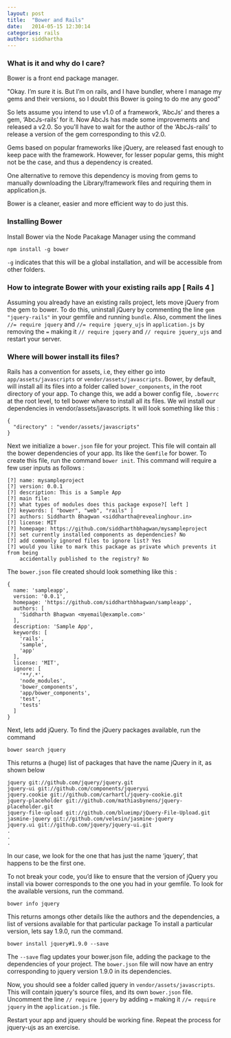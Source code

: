 ```yaml
---
layout: post
title:  "Bower and Rails"
date:   2014-05-15 12:30:14
categories: rails
author: siddhartha
---
```


### What is it and why do I care?

Bower is a front end package manager. 

"Okay. I’m sure it is. But I’m on rails, and I have bundler, where I manage my gems and their versions, so I doubt this Bower is going to do me any good"

So lets assume you intend to use v1.0 of a framework, ‘AbcJs’ and theres a gem, ‘AbcJs-rails’ for it. Now AbcJs has made some improvements and released a v2.0. So you'll have to wait for the author of the ‘AbcJs-rails’ to release a version of the gem corresponding to this v2.0.

Gems based on popular frameworks like jQuery, are released fast enough to keep pace with the framework. However, for lesser popular gems, this might not be the case, and thus a dependency is created.

One alternative to remove this dependency is moving from gems to manually downloading the Library/framework files and requiring them in application.js.

Bower is a cleaner, easier and more efficient way to do just this.

### Installing Bower

Install Bower via the Node Pacakage Manager using the command

    npm install -g bower

`-g` indicates that this will be a global installation, and will be accessible from other folders.

### How to integrate Bower with your existing rails app [ Rails 4 ]

Assuming you already have an existing rails project, lets move jQuery from the gem to bower. To do this, uninstall jQuery by commenting the line `gem "jquery-rails"` in your gemfile and running `bundle`. Also, comment the lines `//= require jquery` and `//= require jquery_ujs` in `application.js` by removing the `=` making it `// require jquery` and `// require jquery_ujs` and restart your server.

### Where will bower install its files?

Rails has a convention for assets, i.e, they either go into `app/assets/javascripts` or `vendor/assets/javascripts`. Bower, by default, will install all its files into a folder called `bower_components`, in the root directory of your app. To change this, we add a bower config file, `.bowerrc` at the root level, to tell bower where to install all its files. We wil install our dependencies in vendor/assets/javascripts. It will look something like this :

    {
      "directory" : "vendor/assets/javascripts"
    }

Next we initialize a `bower.json` file for your project. This file will contain all the bower dependencies of your app. Its like the `Gemfile` for bower. To create this file, run the command `bower init`. This command will require a few user inputs as follows :

    [?] name: mysampleproject
    [?] version: 0.0.1
    [?] description: This is a Sample App
    [?] main file: 
    [?] what types of modules does this package expose?[ left ]
    [?] keywords: [ "bower", "web", "rails" ]
    [?] authors: Siddharth Bhagwan <siddhartha@revealinghour.in>
    [?] license: MIT
    [?] homepage: https://github.com/siddharthbhagwan/mysampleproject
    [?] set currently installed components as dependencies? No
    [?] add commonly ignored files to ignore list? Yes
    [?] would you like to mark this package as private which prevents it from being  
        accidentally published to the registry? No

The `bower.json` file created should look something like this :

    {
      name: 'sampleapp',
      version: '0.0.1',
      homepage: 'https://github.com/siddharthbhagwan/sampleapp',
      authors: [
        'Siddharth Bhagwan <myemail@example.com>'
      ],
      description: 'Sample App',
      keywords: [
        'rails',
        'sample',
        'app'
      ],
      license: 'MIT',
      ignore: [
        '**/.*',
        'node_modules',
        'bower_components',
        'app/bower_components',
        'test',
        'tests'
      ]
    }


Next, lets add jQuery. To find the jQuery packages available, run the command

`bower search jquery`

This returns a (huge) list of packages that have the name jQuery in it, as shown below

    jquery git://github.com/jquery/jquery.git
    jquery-ui git://github.com/components/jqueryui
    jquery.cookie git://github.com/carhartl/jquery-cookie.git
    jquery-placeholder git://github.com/mathiasbynens/jquery-placeholder.git
    jquery-file-upload git://github.com/blueimp/jQuery-File-Upload.git
    jasmine-jquery git://github.com/velesin/jasmine-jquery
    jquery.ui git://github.com/jquery/jquery-ui.git
    .
    .
    .


In our case, we look for the one that has just the name ‘jquery’, that happens to be the first one.

To not break your code, you’d like to ensure that the version of jQuery you install via bower corresponds to the one you had in your gemfile. To look for the available versions, run the command.

`bower info jquery`

This returns amongs other details like the authors and the dependencies, a list of versions available for that particular package
To install a particular version, lets say 1.9.0, run the command.

`bower install jquery#1.9.0 --save`

The `--save` flag updates your bower.json file, adding the package to the dependencies of your project. The `bower.json` file will now have an entry corresponding to jquery version 1.9.0 in its dependencies.

Now, you should see a folder called jquery in `vendor/assets/javascripts`. This will contain jquery's source files, and its own `bower.json` file. Uncomment the line `// require jquery` by adding `=` making it `//= require jquery` in the `application.js` file.

Restart your app and jquery should be working fine. Repeat the process for jquery-ujs as an exercise.
